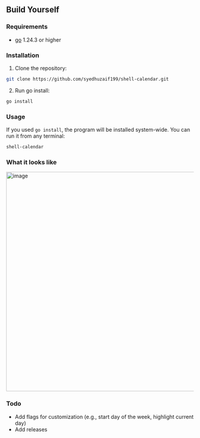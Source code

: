 ## Build Yourself
### Requirements
- [go](https://go.dev/doc/install) 1.24.3 or higher
### Installation
1. Clone the repository:
```bash
git clone https://github.com/syedhuzaif199/shell-calendar.git
```
2. Run go install:
```bash
go install
```

### Usage
If you used `go install`, the program will be installed system-wide. You can run it from any terminal:
```bash
shell-calendar
```

### What it looks like
<img width="682" height="589" alt="image" src="https://github.com/user-attachments/assets/a6cfa080-effb-4e92-8543-f2d1ca701064" />

### Todo
- Add flags for customization (e.g., start day of the week, highlight current day)
- Add releases
